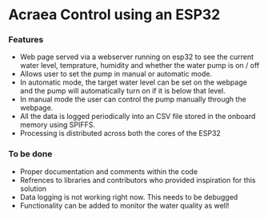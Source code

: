 # Acraea Control using an ESP32

### Features
- Web page served via a webserver running on esp32 to see the current water level, temprature, humidity and whether the water pump is on / off<br>
- Allows user to set the pump in manual or automatic mode. <br>
- In automatic mode, the target water level can be set on the webpage and the pump will automatically turn on if it is below that level.<br>
- In manual mode the user can control the pump manually through the webpage.<br>
- All the data is logged periodically into an CSV file stored in the onboard memory using SPIFFS.<br>
- Processing is distributed across both the cores of the ESP32<br>


### To be done
- Proper documentation and comments within the code <br>
- Refrences to libraries and contributors who provided inspiration for this solution <br>
- Data logging is not working right now. This needs to be debugged<br>
- Functionality can be added to monitor the water quality as well!<br>

